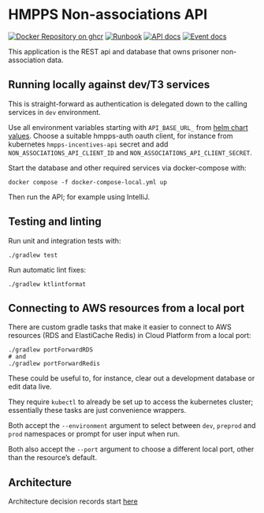 # HMPPS Non-associations API

[![Docker Repository on ghcr](https://img.shields.io/badge/ghcr.io-repository-2496ED.svg?logo=docker)](https://ghcr.io/ministryofjustice/hmpps-non-associations-api)
[![Runbook](https://img.shields.io/badge/runbook-view-172B4D.svg?logo=confluence)](https://dsdmoj.atlassian.net/wiki/spaces/NOM/pages/1739325587/DPS+Runbook)
[![API docs](https://img.shields.io/badge/API_docs_-view-85EA2D.svg?logo=swagger)](https://non-associations-api-dev.hmpps.service.justice.gov.uk/swagger-ui/index.html)
[![Event docs](https://img.shields.io/badge/Event_docs-view-85EA2D.svg)](https://studio.asyncapi.com/?url=https://raw.githubusercontent.com/ministryofjustice/hmpps-non-associations-api/main/async-api.yml&readOnly)

This application is the REST api and database that owns prisoner non-association data.

## Running locally against dev/T3 services

This is straight-forward as authentication is delegated down to the calling services in `dev` environment.

Use all environment variables starting with `API_BASE_URL_` from [helm chart values](./helm_deploy/values-dev.yaml).
Choose a suitable hmpps-auth oauth client, for instance from kubernetes `hmpps-incentives-api` secret and add
`NON_ASSOCIATIONS_API_CLIENT_ID` and `NON_ASSOCIATIONS_API_CLIENT_SECRET`.

Start the database and other required services via docker-compose with:

```shell
docker compose -f docker-compose-local.yml up
```

Then run the API; for example using IntelliJ.

## Testing and linting

Run unit and integration tests with:

```shell
./gradlew test
```

Run automatic lint fixes:

```shell
./gradlew ktlintformat
```

## Connecting to AWS resources from a local port

There are custom gradle tasks that make it easier to connect to AWS resources (RDS and ElastiCache Redis)
in Cloud Platform from a local port:

```shell
./gradlew portForwardRDS
# and
./gradlew portForwardRedis
```

These could be useful to, for instance, clear out a development database or edit data live.

They require `kubectl` to already be set up to access the kubernetes cluster;
essentially these tasks are just convenience wrappers.

Both accept the `--environment` argument to select between `dev`, `preprod` and `prod` namespaces
or prompt for user input when run.

Both also accept the `--port` argument to choose a different local port, other than the resource’s default.

## Architecture

Architecture decision records start [here](doc/architecture/decisions/0001-use-adr.md)
